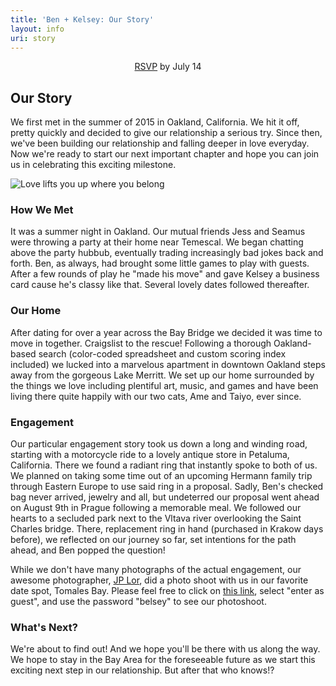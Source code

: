```yaml
---
title: 'Ben + Kelsey: Our Story'
layout: info
uri: story
---
```


<center><a href="/rsvp">RSVP</a> by July 14</center>

## Our Story

We first met in the summer of 2015 in Oakland, California. We hit it off, pretty quickly and decided to give our relationship a serious try. Since then, we've been building our relationship and falling deeper in love everyday. Now we're ready to start our next important chapter and hope you can join us in celebrating this exciting milestone.

![Love lifts you up where you belong](/images/dock.jpg "Love lifts you up where you belong")

### How We Met

It was a summer night in Oakland. Our mutual friends Jess and Seamus were throwing a party at their home near Temescal. We began chatting above the party hubbub, eventually trading increasingly bad jokes back and forth. Ben, as always, had brought some little games to play with guests. After a few rounds of play he "made his move" and gave Kelsey a business card cause he's classy like that. Several lovely dates followed thereafter.

### Our Home

After dating for over a year across the Bay Bridge we decided it was time to move in together. Craigslist to the rescue! Following a thorough Oakland-based search (color-coded spreadsheet and custom scoring index included) we lucked into a marvelous apartment in downtown Oakland steps away from the gorgeous Lake Merritt. We set up our home surrounded by the things we love including plentiful art, music, and games and have been living there quite happily with our two cats, Ame and Taiyo, ever since.

### Engagement

Our particular engagement story took us down a long and winding road, starting with a motorcycle ride to a lovely antique store in Petaluma, California. There we found a radiant ring that instantly spoke to both of us. We planned on taking some time out of an upcoming Hermann family trip through Eastern Europe to use said ring in a proposal. Sadly, Ben's checked bag never arrived, jewelry and all, but undeterred our proposal went ahead on August 9th in Prague following a memorable meal. We followed our hearts to a secluded park next to the Vltava river overlooking the Saint Charles bridge. There, replacement ring in hand (purchased in Krakow days before), we reflected on our journey so far, set intentions for the path ahead, and Ben popped the question!

While we don't have many photographs of the actual engagement, our awesome photographer, [JP Lor](https://www.jplor.com/), did a photo shoot with us in our favorite date spot, Tomales Bay. Please feel free to click on [this link](https://gallery.jplor.com/guestlogin/kelseyandben-engagement/?return=%2Fg%2Fkelseyandben-engagement%2F), select "enter as guest", and use the password "belsey" to see our photoshoot.

### What's Next?

We're about to find out! And we hope you'll be there with us along the way. We hope to stay in the Bay Area for the foreseeable future as we start this exciting next step in our relationship. But after that who knows!?